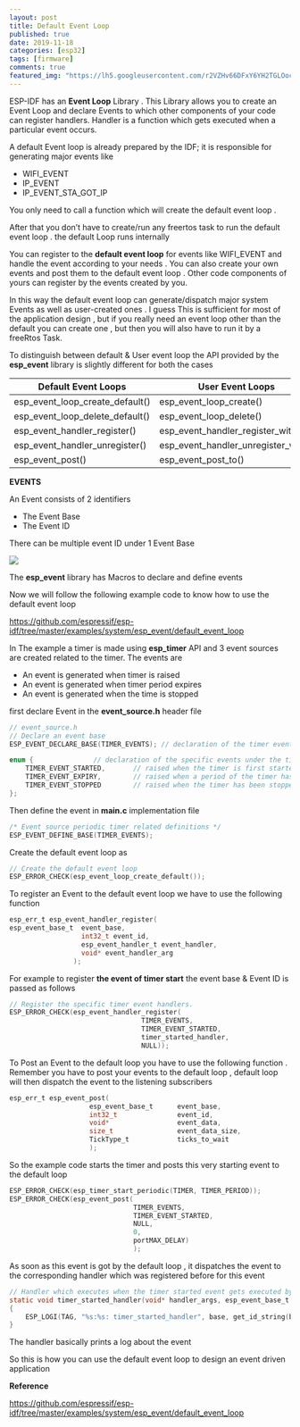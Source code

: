 ```yaml
---
layout: post
title: Default Event Loop
published: true
date: 2019-11-18
categories: [esp32]
tags: [firmware]
comments: true
featured_img: "https://lh5.googleusercontent.com/r2VZHv66DFxY6YH2TGLOocmtjaVwD8J7FvUxEpfLurxKExmoNBhMHr4MgcyKCK8UmAmcqkpwjXMzj67G8hwZbjrKDkYZvo4bllsBP3YrULr-zuZIqPoXUqKZAmZlBLVdw9Hv7spq"
---
```


ESP-IDF has an **Event Loop** Library . This Library allows you to create an Event Loop and declare Events to which other components of your code can register handlers. Handler is a function which gets executed when a particular event occurs.

A default Event loop is already prepared by the IDF; it is responsible for generating major events like

- WIFI_EVENT
- IP_EVENT
- IP_EVENT_STA_GOT_IP

You only need to call a function which will create the default event loop .

After that you don’t have to create/run any freertos task to run the default event loop . the default Loop runs internally

You can register to the **default event loop** for events like WIFI_EVENT and handle the event according to your needs . You can also create your own events and post them to the default event loop . Other code components of yours can register by the events created by you.

In this way the default event loop can generate/dispatch major system Events as well as user-created ones . I guess This is sufficient for most of the application design , but if you really need an event loop other than the default you can create one , but then you will also have to run it by a freeRtos Task.

To distinguish between default & User event loop the API provided by the **esp_event** library is slightly different for both the cases

| **Default Event Loops**         | **User Event Loops**                |
| ------------------------------- | ----------------------------------- |
| esp_event_loop_create_default() | esp_event_loop_create()             |
| esp_event_loop_delete_default() | esp_event_loop_delete()             |
| esp_event_handler_register()    | esp_event_handler_register_with()   |
| esp_event_handler_unregister()  | esp_event_handler_unregister_with() |
| esp_event_post()                | esp_event_post_to()                 |

**EVENTS**

An Event consists of 2 identifiers

- The Event Base
- The Event ID

There can be multiple event ID under 1 Event Base

![](https://lh5.googleusercontent.com/r2VZHv66DFxY6YH2TGLOocmtjaVwD8J7FvUxEpfLurxKExmoNBhMHr4MgcyKCK8UmAmcqkpwjXMzj67G8hwZbjrKDkYZvo4bllsBP3YrULr-zuZIqPoXUqKZAmZlBLVdw9Hv7spq)


The **esp_event** library has Macros to declare and define events

Now we will follow the following example code to know how to use the default event loop

<https://github.com/espressif/esp-idf/tree/master/examples/system/esp_event/default_event_loop>

In The example a timer is made using **esp_timer** API and 3 event sources are created related to the timer. The events are

- An event is generated when timer is raised
- An event is generated when timer period expires
- An event is generated when the time is stopped

first declare Event in the **event_source.h** header file

```c
// event_source.h
// Declare an event base
ESP_EVENT_DECLARE_BASE(TIMER_EVENTS); // declaration of the timer events family

enum {               // declaration of the specific events under the timer event family
    TIMER_EVENT_STARTED,       // raised when the timer is first started
    TIMER_EVENT_EXPIRY,        // raised when a period of the timer has elapsed
    TIMER_EVENT_STOPPED        // raised when the timer has been stopped
};
```

Then define the event in **main.c** implementation file

```c
/* Event source periodic timer related definitions */
ESP_EVENT_DEFINE_BASE(TIMER_EVENTS);
```

Create the default event loop as
```c
// Create the default event loop
ESP_ERROR_CHECK(esp_event_loop_create_default());
```

To register an Event to the default event loop we have to use the following function

```c
esp_err_t esp_event_handler_register(
esp_event_base_t  event_base,
                  int32_t event_id,
                  esp_event_handler_t event_handler,
                  void* event_handler_arg
                );
```

For example to register **the event of timer start** the event base & Event ID is passed as follows

```c
// Register the specific timer event handlers.
ESP_ERROR_CHECK(esp_event_handler_register(
                                 TIMER_EVENTS, 
                                 TIMER_EVENT_STARTED, 
                                 timer_started_handler, 
                                 NULL));
```

To Post an Event to the default loop you have to use the following function . Remember you have to post your events to the default loop , default loop will then dispatch the event to the listening subscribers

```c
esp_err_t esp_event_post(
                    esp_event_base_t      event_base,
                    int32_t 			  event_id,
                    void* 			      event_data,
                    size_t 		          event_data_size,
                    TickType_t 		      ticks_to_wait
                    );
```

So the example code starts the timer and posts this very starting event to the default loop

```c
ESP_ERROR_CHECK(esp_timer_start_periodic(TIMER, TIMER_PERIOD));
ESP_ERROR_CHECK(esp_event_post(
                               TIMER_EVENTS, 
                               TIMER_EVENT_STARTED, 
                               NULL, 
                               0, 
                               portMAX_DELAY)
                               );
```

As soon as this event is got by the default loop , it dispatches the event to the corresponding handler which was registered before for this event

```c
// Handler which executes when the timer started event gets executed by the loop.
static void timer_started_handler(void* handler_args, esp_event_base_t base, int32_t id, void* event_data)
{
    ESP_LOGI(TAG, "%s:%s: timer_started_handler", base, get_id_string(base, id));
}
```

The handler basically prints a log about the event

So this is how you can use the default event loop to design an event driven application

**Reference**

<https://github.com/espressif/esp-idf/tree/master/examples/system/esp_event/default_event_loop>
